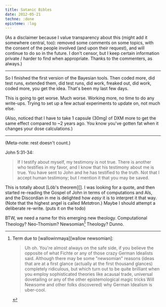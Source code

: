 ```yaml
---
title: Satanic Bibles
date: 2012-05-21
techne: :done
episteme: :log
---
```


(As a disclaimer because I value transparency about this (might add it somewhere central, too): removed some comments on some topics, with the consent of the people involved (and upon their request), and will continue to do so in the future. I don't censor, but I keep certain information private / harder to find when appropriate. Thanks to the commenters, as always.)

---

So I finished the first version of the Bayesian tools. Then coded more, did test runs, extended them, did test runs, did work, freaked out, did work, coded more, you get the idea. That's been my last few days.

This is going to get worse. Much worse. Working more, no time to do any write-ups. Trying to set up a few actual experiments to update on, not much else.

(Also, noticed that I have to take 1 capsule (30mg) of DXM more to get the same effect compared to ~2 years ago. You know you've gotten fat when it changes your dose calculations.)

---

(Meta-note: rest doesn't count.)

John 5:31-34:

> If I testify about myself, my testimony is not true. There is another who testifies in my favor, and I know that his testimony about me is true. You have sent to John and he has testified to the truth. Not that I accept human testimony; but I mention it that you may be saved.

This is totally about [Löb's theorem][]. I was looking for a quote, and then started re-reading the Gospel of John in terms of computations and AIs, and the Discordian in me is delighted how *easy* it is to interpret it that way. (Note that the highest angel is called *Meta*tron.) Maybe I should attempt a deliberate re-write. (puts it on the todo)

BTW, we need a name for this emerging new theology. Computational Theology? Neo-Thomism? Newsomian[^newsomian] Theology? Dunno.

[^newsomian]:
    Term due to [wallowinmaya][wallow newsomian]:

    > Uh oh. You're almost always on the safe side, if you believe the opposite of what Fichte or any of those crazy German Idealists said. Although there may be some "newsomian" reasons (ideas that are at a first glance (actually at the first thousand glances) completely ridiculous, but which turn out to be quite brilliant when you employ sophisticated theories like acausal trade, universal dovetailing or any of the other epistemological magic tricks Will Newsome and other folks discovered) why German Idealism is uber-cool.
